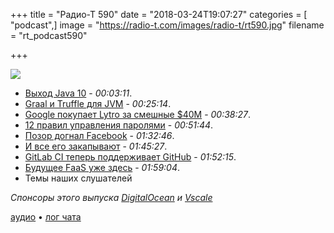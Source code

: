 +++
title = "Радио-Т 590"
date = "2018-03-24T19:07:27"
categories = [ "podcast",]
image = "https://radio-t.com/images/radio-t/rt590.jpg"
filename = "rt_podcast590"

+++

![](https://radio-t.com/images/radio-t/rt590.jpg)

- [Выход Java 10](https://blogs.oracle.com/java-platform-group/introducing-java-se-10) - *00:03:11*.
- [Graal и Truffle для JVM](https://zeroturnaround.com/rebellabs/graal-and-truffle-for-polyglot-languages-on-jvm/) - *00:25:14*.
- [Google покупает Lytro за смешные $40M](https://techcrunch.com/2018/03/20/sources-google-is-buying-lytro-for-about-40m/) - *00:38:27*.
- [12 правил управления паролями](https://cloudplatform.googleblog.com/2018/01/12-best-practices-for-user-account.html) - *00:51:44*.
- [Позор догнал Facebook](https://thenextweb.com/facebook/2018/03/21/facebook-is-tainted-is-it-time-to-find-greener-pastures/) - *01:32:46*.
- [И все его закапывают](https://www.theverge.com/2018/3/20/17145200/brian-acton-delete-facebook-whatsapp) - *01:45:27*.
- [GitLab CI теперь поддерживает GitHub](https://techcrunch.com/2018/03/22/gitlab-adds-support-for-github/) - *01:52:15*.
- [Будущее FааS уже здесь](https://diginomica.com/2018/03/23/aws-lambda-kubernetes-future-serverless/) - *01:59:04*.
- Темы наших слушателей

*Спонсоры этого выпуска [DigitalOcean](https://www.digitalocean.com) и [Vscale](http://bit.ly/radio-t_vscale)*


[аудио](http://cdn.radio-t.com/rt_podcast590.mp3) • [лог чата](http://chat.radio-t.com/logs/radio-t-590.html)
<audio src="http://cdn.radio-t.com/rt_podcast590.mp3" preload="none"></audio>